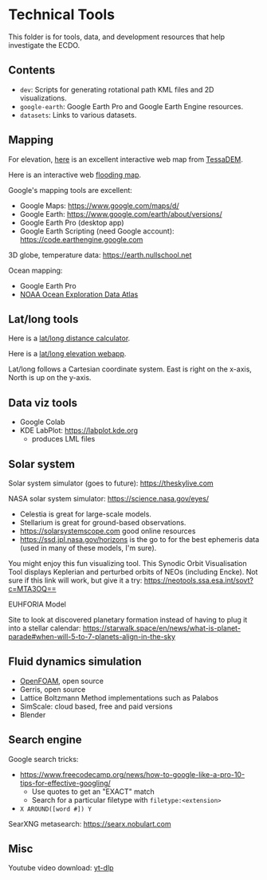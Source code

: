 # Technical Tools

This folder is for tools, data, and development resources that help investigate the ECDO.

## Contents

- `dev`: Scripts for generating rotational path KML files and 2D visualizations.
- `google-earth`: Google Earth Pro and Google Earth Engine resources.
- `datasets`: Links to various datasets.

## Mapping

For elevation, [here](https://en-gb.topographic-map.com/map/?center=14.43468%2C0.17578&popup=68.02073%2C175.78125) is an excellent interactive web map from [TessaDEM](https://tessadem.com/). 

Here is an interactive web [flooding map](https://floodmap.net).

Google's mapping tools are excellent:
- Google Maps: https://www.google.com/maps/d/
- Google Earth: https://www.google.com/earth/about/versions/
- Google Earth Pro (desktop app)
- Google Earth Scripting (need Google account): https://code.earthengine.google.com

3D globe, temperature data: https://earth.nullschool.net

Ocean mapping:
- Google Earth Pro
- [NOAA Ocean Exploration Data Atlas](https://ncei.noaa.gov/maps/ocean-exploration-data-atlas)

## Lat/long tools

Here is a [lat/long distance calculator](https://latlongdata.com/distance-calculator).

Here is a [lat/long elevation webapp](https://latlongdata.com/elevation).

Lat/long follows a Cartesian coordinate system. East is right on the x-axis, North is up on the y-axis.

## Data viz tools

- Google Colab
- KDE LabPlot: https://labplot.kde.org
	- produces LML files

## Solar system

Solar system simulator (goes to future): https://theskylive.com

NASA solar system simulator: https://science.nasa.gov/eyes/

- Celestia is great for large-scale models.
- Stellarium is great for ground-based observations.
- https://solarsystemscope.com good online resources
- https://ssd.jpl.nasa.gov/horizons is the go to for the best ephemeris data (used in many of these models, I'm sure).

You might enjoy this fun visualizing tool.  This Synodic Orbit Visualisation Tool displays Keplerian and perturbed orbits of NEOs (including Encke).  Not sure if this link will work, but give it a try: https://neotools.ssa.esa.int/sovt?c=MTA3OQ==

EUHFORIA Model

Site to look at discovered planetary formation instead of having to plug it into a stellar calendar: https://starwalk.space/en/news/what-is-planet-parade#when-will-5-to-7-planets-align-in-the-sky

## Fluid dynamics simulation

- [OpenFOAM](https://www.openfoam.com/), open source
- Gerris, open source
- Lattice Boltzmann Method implementations such as Palabos
- SimScale: cloud based, free and paid versions
- Blender

## Search engine

Google search tricks:
- https://www.freecodecamp.org/news/how-to-google-like-a-pro-10-tips-for-effective-googling/
	- Use quotes to get an "EXACT" match
	- Search for a particular filetype with `filetype:<extension>`
- `X AROUND([word #]) Y`

SearXNG metasearch: https://searx.nobulart.com

## Misc

Youtube video download: [yt-dlp](https://github.com/yt-dlp/yt-dlp)
